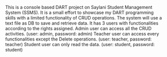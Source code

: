 This is a console based DART project on Saylani Student Management System (SSMS).
It is a small effort to showcase my DART programming skills with a limited functionality of CRUD operations.
The system will use a text file as DB to save and retrieve data.
It has 3 users with functionalities according to the rights assigned.
Admin user can access all the CRUD activities. (user: admin, password: admin)
Teacher user can access every functionalities except the Delete operations. (user: teacher, password: teacher)
Student user can only read the data. (user: student, password: student)
